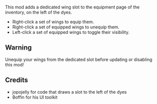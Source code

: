 ﻿This mod adds a dedicated wing slot to the equipment page of the inventory, on the left of the dyes.

* Right-click a set of wings to equip them.
* Right-click a set of equipped wings to unequip them.
* Left-click a set of equipped wings to toggle their visibility.

## Warning
Unequip your wings from the dedicated slot before updating or disabling this mod!

## Credits
* jopojelly for code that draws a slot to the left of the dyes
* Boffin for his UI toolkit